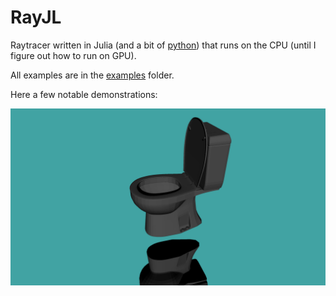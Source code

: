 # RayJL

Raytracer written in Julia (and a bit of [python](src/visualize.jl)) that runs on the CPU (until I figure out how to run on GPU).

All examples are in the [examples](examples/) folder.

Here a few notable demonstrations:

![toilet](examples/toilet/image.png)
